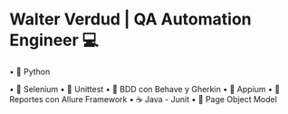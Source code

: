 # Walter Verdud | QA Automation Engineer 💻


• 🐍 Python

• 🐞 Selenium
• 🐞 Unittest
• 🐞 BDD con Behave y Gherkin
• 🐞 Appium
• 📂 Reportes con Allure Framework
• ☕ Java - Junit
• 📂 Page Object Model
